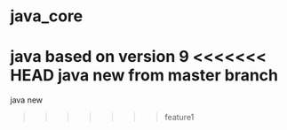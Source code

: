 # java_core
java based on version 9
<<<<<<< HEAD
java new from master branch
=======
java new
>>>>>>> feature1
